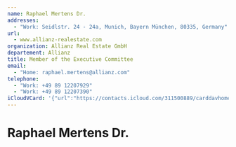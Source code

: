 ```yaml
---
name: Raphael Mertens Dr.
addresses:
  - "Work: Seidlstr. 24 - 24a, Munich, Bayern München, 80335, Germany"
url:
  - www.allianz-realestate.com
organization: Allianz Real Estate GmbH
departement: Allianz
title: Member of the Executive Committee
email:
  - "Home: raphael.mertens@allianz.com"
telephone:
  - "Work: +49 89 12207929"
  - "Work: +49 89 12207390"
iCloudVCard: '{"url":"https://contacts.icloud.com/311500889/carddavhome/card/43E62A97-1D3D-4019-AC40-70B7AB4663C9.vcf","etag":"\"kmfha99a\"","data":"BEGIN:VCARD\r\nVERSION:3.0\r\nFN:\r\nN:Mertens Dr.;Raphael;;;\r\nUID:EE174A76-4FB4-4BB7-9310-78F7FD20F8C2\r\nADR;TYPE=WORK:;;Seidlstr. 24 - 24a;Munich;Bayern München;80335;Germany;\r\nPRODID:ez-vcard 0.9.15-fc\r\nREV:2025-04-03T22:19:11Z\r\nURL;TYPE=PREF:www.allianz-realestate.com\r\nORG:Allianz Real Estate GmbH;Allianz\r\nTITLE:Member of the Executive Committee\r\nEMAIL;TYPE=HOME:raphael.mertens@allianz.com\r\nTEL;TYPE=WORK:+49 89 12207929\r\nTEL;TYPE=WORK:+49 89 12207390\r\nitem1.X-ABADR:DE\r\nEND:VCARD"}'
---
```

# Raphael Mertens Dr.